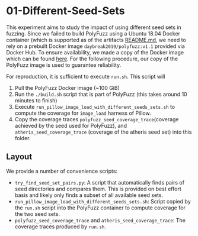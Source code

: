 # 01-Different-Seed-Sets

This experiment aims to study the impact of using different seed sets in fuzzing. Since we failed to build PolyFuzz using a Ubuntu 18.04 Docker container (which is supported as of the artifacts [README.md](https://github.com/fuzz-evaluator/PolyFuzz-upstream/blob/main/README.md), we need to rely on a prebuilt Docker image `daybreak2019/polyfuzz:v1.1` provided via Docker Hub. To ensure availability, we made a copy of the Docker image which can be found [here](https://hub.docker.com/r/fuzzevaluator/polyfuzz). For the following procedure, our copy of the PolyFuzz image is used to guarantee reliability.

For reproduction, it is sufficient to execute `run.sh`. This script will
  1. Pull the PolyFuzz Docker image (~100 GiB)
  2. Run the `./build.sh` script that is part of PolyFuzz (this takes around 10 minutes to finish)
  3. Execute `run_pillow_image_load_with_different_seeds_sets.sh` to compute the coverage for `image_load` harness of Pillow.
  4. Copy the coverage traces `polyfuzz_seed_coverage_trace`(coverage achieved by the seed used for PolyFuzz), and `atheris_seed_coverage_trace` (coverage of the atheris seed set) into this folder.


## Layout
We provide a number of convenience scripts:
- `try_find_seed_set_pairs.py`: A script that automatically finds pairs of seed directories and compares them. This is provided on best effort basis and likely only finds a subset of all available seed sets.
- `run_pillow_image_load_with_different_seeds_sets.sh`: Script copied by the `run.sh` script into the PolyFuzz container to compute coverage for the two seed sets.
- `polyfuzz_seed_coverage_trace` and `atheris_seed_coverage_trace`: The coverage traces produced by `run.sh`.
